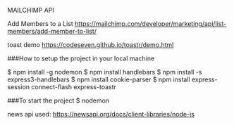 MAILCHIMP API

Add Members to a List
https://mailchimp.com/developer/marketing/api/list-members/add-member-to-list/

toast demo
https://codeseven.github.io/toastr/demo.html


###How to setup the project in your local machine

$ npm install -g nodemon
$ npm install handlebars
$ npm install -s express3-handlebars
$ npm install cookie-parser
$ npm install express-session connect-flash express-toastr


###To start the project
$ nodemon


news api used:
https://newsapi.org/docs/client-libraries/node-js